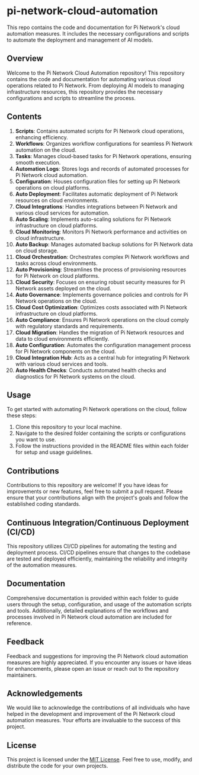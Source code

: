 # pi-network-cloud-automation

This repo contains the code and documentation for Pi Network's cloud automation measures. It includes the necessary configurations and scripts to automate the deployment and management of AI models.

## Overview
Welcome to the Pi Network Cloud Automation repository! This repository contains the code and documentation for automating various cloud operations related to Pi Network. From deploying AI models to managing infrastructure resources, this repository provides the necessary configurations and scripts to streamline the process.

## Contents
1. **Scripts**: Contains automated scripts for Pi Network cloud operations, enhancing efficiency.
2. **Workflows**: Organizes workflow configurations for seamless Pi Network automation on the cloud.
3. **Tasks**: Manages cloud-based tasks for Pi Network operations, ensuring smooth execution.
4. **Automation Logs**: Stores logs and records of automated processes for Pi Network cloud automation.
5. **Configuration**: Houses configuration files for setting up Pi Network operations on cloud platforms.
6. **Auto Deployment**: Facilitates automatic deployment of Pi Network resources on cloud environments.
7. **Cloud Integrations**: Handles integrations between Pi Network and various cloud services for automation.
8. **Auto Scaling**: Implements auto-scaling solutions for Pi Network infrastructure on cloud platforms.
9. **Cloud Monitoring**: Monitors Pi Network performance and activities on cloud infrastructure.
10. **Auto Backup**: Manages automated backup solutions for Pi Network data on cloud storage.
11. **Cloud Orchestration**: Orchestrates complex Pi Network workflows and tasks across cloud environments.
12. **Auto Provisioning**: Streamlines the process of provisioning resources for Pi Network on cloud platforms.
13. **Cloud Security**: Focuses on ensuring robust security measures for Pi Network assets deployed on the cloud.
14. **Auto Governance**: Implements governance policies and controls for Pi Network operations on the cloud.
15. **Cloud Cost Optimization**: Optimizes costs associated with Pi Network infrastructure on cloud platforms.
16. **Auto Compliance**: Ensures Pi Network operations on the cloud comply with regulatory standards and requirements.
17. **Cloud Migration**: Handles the migration of Pi Network resources and data to cloud environments efficiently.
18. **Auto Configuration**: Automates the configuration management process for Pi Network components on the cloud.
19. **Cloud Integration Hub**: Acts as a central hub for integrating Pi Network with various cloud services and tools.
20. **Auto Health Checks**: Conducts automated health checks and diagnostics for Pi Network systems on the cloud.

## Usage
To get started with automating Pi Network operations on the cloud, follow these steps:
1. Clone this repository to your local machine.
2. Navigate to the desired folder containing the scripts or configurations you want to use.
3. Follow the instructions provided in the README files within each folder for setup and usage guidelines.

## Contributions
Contributions to this repository are welcome! If you have ideas for improvements or new features, feel free to submit a pull request. Please ensure that your contributions align with the project's goals and follow the established coding standards.

## Continuous Integration/Continuous Deployment (CI/CD)
This repository utilizes CI/CD pipelines for automating the testing and deployment process. CI/CD pipelines ensure that changes to the codebase are tested and deployed efficiently, maintaining the reliability and integrity of the automation measures.

## Documentation
Comprehensive documentation is provided within each folder to guide users through the setup, configuration, and usage of the automation scripts and tools. Additionally, detailed explanations of the workflows and processes involved in Pi Network cloud automation are included for reference.

## Feedback
Feedback and suggestions for improving the Pi Network cloud automation measures are highly appreciated. If you encounter any issues or have ideas for enhancements, please open an issue or reach out to the repository maintainers.

## Acknowledgements
We would like to acknowledge the contributions of all individuals who have helped in the development and improvement of the Pi Network cloud automation measures. Your efforts are invaluable to the success of this project.

## License
This project is licensed under the [MIT License](LICENSE). Feel free to use, modify, and distribute the code for your own projects.
